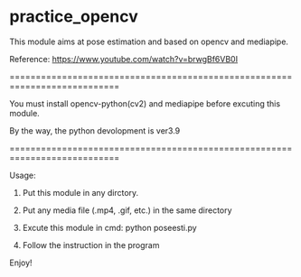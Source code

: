 # practice_opencv

This module aims at pose estimation and based on opencv and mediapipe.

Reference: https://www.youtube.com/watch?v=brwgBf6VB0I

===========================================================================

You must install opencv-python(cv2) and mediapipe before excuting this module.

By the way, the python devolopment is ver3.9

===========================================================================

Usage:

1. Put this module in any dirctory.

2. Put any media file (.mp4, .gif, etc.) in the same directory

3. Excute this module in cmd: python poseesti.py

4. Follow the instruction in the program

Enjoy!
